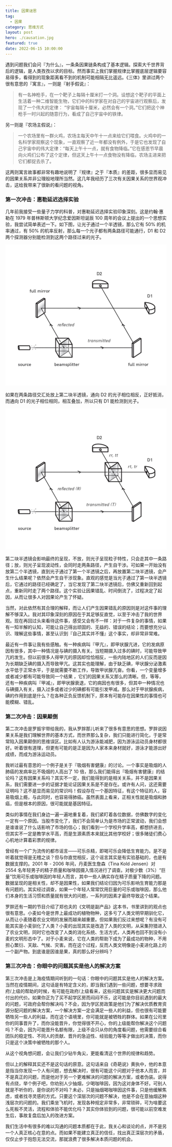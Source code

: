 ```yaml
---
title: 因果谜思
tag:
  - 因果
category: 思维方式
layout: post
hero: ./causation.jpg
featured: true
date: 2022-06-15 10:00:00
---
```


遇到问题我们会问『为什么』，一条条因果链条构成了基本逻辑。探索大千世界背后的逻辑，是人类孜孜以求的目标。然而事实上我们掌握规律比掌握底层逻辑要容易得多，看得到的现象距离看不到的机制可能相隔无比遥远。《三体》里讲过两个很有意思的『寓言』，一则是『射手假说』：

> 有一名神枪手，在一个靶子上每隔十厘米打一个洞。设想这个靶子的平面上生活着一种二维智能生物，它们中的科学家在对自己的宇宙进行观察后，发现了一个伟大的定律： “宇宙每隔十厘米，必然会有一个洞。”它们把这个神枪手一时兴起的随意行为，看成了自己宇宙中的铁律。

另一则是『农场主假说』：

> 一个农场里有一群火鸡，农场主每天中午十一点来给它们喂食。火鸡中的一名科学家观察这个现象，一直观察了近一年都没有例外，于是它也发现了自己宇宙中的伟大定律：“每天上午十一点，就有食物降临。”它在感恩节早晨向火鸡们公布了这个定律，但这天上午十一点食物没有降临，农场主进来把它们都捉去杀了。

这两则寓言故事都非常有趣地说明了『规律』之于『本质』的差距，很多显而易见的因果关系并非公理般地理所当然。这几年我经历了三次有关因果关系的世界观冲击，这给我带来了很新的看问题的视角。

### 第一次冲击：惠勒延迟选择实验

几年前我接受一些量子力学的科普，对惠勒延迟选择实验印象深刻。这是约翰·惠勒在 1979 年普林斯顿大学纪念爱因斯坦诞辰 100 周年的会议上提出的一个思想实验，我尝试简单表述一下。如下图，让光子通过一个半透镜，那么它有 50% 的机率通过，有 50% 的机率反射，那么每一个光子都有两条路径可能通行，D1 和 D2 两个探测器分别能检测到这两个路径过来的光子。

![](./images/experiment1.png)

如果在两条路径交汇处放上第二块半透镜，通向 D2 的光子相位相反，正好抵消，而通向 D1 的光子相位相同，相互叠加，所以只有 D1 能检测到光子。

![](./images/experiment2.png)

第二块半透镜会影响最终的呈现，不放，则光子呈现粒子特性，只会走其中一条路径；放，则光子呈现波动性，会同时走两条路径，产生自干涉。可如果一开始没有放第二个半透镜，直到光子通过了第一个半透镜之后，再放置第二块半透镜，会产生什么结果呢？依然会产生自干涉现象。直观的感觉是当光子通过了第一块半透镜后，它通过的路径已经确定了，当它发现了第二块半透镜后，仿佛又重新回到起点，重新同时走了两个路径。这个实验让因果错乱、时间倒流了，过程决定了起因，从而让很多人对因果论产生了怀疑。

当然，对此依然有其合理的解释，而让人们产生因果错乱的原因则是对这件事的理解不够深入。我对其印象深刻的原因在于其足够反直觉，以至于冲击了我的世界观。现在再回过头来看待这件事，感受又会有不一样：对于一件复杂的事情，如果有一知半解的认知，可能让自己得出顽固的、无益的、错误的结论；而要想充分认识、理解这些事情，甚至认识到『自己其实并不懂』这个事实，却非常非常难。

最近有一件事让我有些感触。有一种疾病叫『甲亢』，即甲状腺亢进，它的发病原因有很多，其中一种情况是与碘的摄入有关。当短期摄入过多的碘时，可能导致甲亢的发生。但以前很多人得甲亢的原因却恰恰相反，一些内陆地区的人们反而是因为长期缺乏碘的摄入而导致甲亢。这其实也能理解，由于缺乏碘，甲状腺分泌激素水平低于正常水平，于是就需要不断工作，导致甲状腺亢奋。你看，一个变量增多或者减少都有可能导致同一个结果 ，它们的因果关系又那么的清晰。但，等等，还有一种疾病叫『甲减』，即甲状腺衰退，它的病因也有很多，但其中一种情况也与碘摄入有关，摄入过多或者过少的碘都有可能引发甲减。那么对于甲状腺疾病，碘的作用到底是什么？在各种正负反馈机制下，原本有可能存在因果性的事情也可能模糊、错乱。

### 第二次冲击：因果颠倒

第二次冲击是罗振宇带给我的，我从罗胖那儿听来了很多有意思的思想。罗胖说因果关系是我们理解世界的基本方式，而世界那么复杂，我们只能进行简化，于是常常陷入因果颠倒的思维误区。比如有人认为游泳能减肥，因为游泳运动员身材都很好。听着很有道理，但更有可能的是正是因为人家本来身材就好，游泳才能游出好成绩，而成为游泳运动员。

我听过最有意思的一个例子是关于『吸烟有害健康』的讨论。一个事实是吸烟的人肺癌的发病率比不吸烟的人高出了 10 倍，那么我们能得出『吸烟有害健康』的结论吗？这有因果关系吗？其实不一定，我们能得到的是相关关系，并不是因果关系，我们需要进一步的证据才能论证因果关系是不是存在。或许有人问，这还需要证明吗？这不是显而易见的常识吗！假设存在一个基因特征，有这个特征的人，容易吸烟上瘾，与此同时，也容易得肺癌。虽然表面上看来，正相关性就是吸烟和肺癌，但是根本的原因，很可能就是基因特征。

类似的事情在我们身边一遍一遍地重复着，我们紧盯着各位数据，仿佛数字的变化一定有一个原因。当股市变化了，我们不会简单认为是市场的正常波动，我们会想是谁谁说了什么话影响了市场的信心；我们看到一个学校升学率高，都想挤进去，但其实不一定是教学水平高，而是生源素质本来就比其他学校好；很多赌徒们费心心机地计算着彩票的规律。

曾经有一个广为流传的都市谣言——可乐杀精，即喝可乐会降低生育能力。是不是听着就觉得是无稽之谈？但与你直觉相反，这个谣言其实是有实验基础的，也是有数据支撑的。2001 年 - 2006 年间，丹麦医生詹森（Tina Kold Jensen）对 2554 名年轻男子的精子质量和咖啡因摄入情况进行了调查。对极少数（3%）“巨量”饮用可乐或咖啡因的年轻人而言，其中一些人确实存在精子质量下降的问题。数据呈现的是相关性，却不是因果性，如果我们结论归因为可乐影响生育能力那是有问题的。其实经过调查，如果一个年轻人常常饮用巨量的可乐或咖啡因，那么他们本身的生活习惯和质量就有很大的问题，一系列的因素才最终导致这个结果。

罗胖还有一期的节目介绍了郑也夫的《文明是副产品》这本书，书里讲到的观点也很有意思。小麦如今是世界上最成功的植物物种，这多亏了人类文明早期驯化它，从而让小麦随着农业文明的发展而越来越重要。但如果我们反过来想呢？有没有可能其实是小麦驯化了人类？小麦的出现其实是改造了人类的文明，从采集狩猎进入了农业文明，同时它也改变了人类的消化系统、生活方式，人类再也回不到没有小麦的文明形态中了。对于小麦来说，它在人类的帮助下成为了最成功的物种，不用担心繁衍、天敌、气候、灾害。而在这个过程，反而人类文明像是小麦进化路上的一个副产物。到底谁是因谁是果，真的那么好分辨吗？

### 第三次冲击：你眼中的问题其实是他人的解决方案

第三次冲击是上海疫情期间听到的一句话：你眼中的问题其实是他人的解决方案。当然在疫情期间，这句话是有特定含义的，即当我们遇到一些问题，想要寻求政府/上级的帮助的时候，有可能在政府/上级看来，这些问题其实是解决更大问题而付出的代价。如果你正为了买不起学区房而闷闷不乐，这可能是你目前遇到的最大的问题，可政府会帮你解决吗？不会，因为学区房政策是他们为了解决优质教育资源分配问题的解决方案，一个解决方案一定会满足一些人的利益，但也很有可能要牺牲另一些人的利益，而在这个语境里，你可能就是被牺牲的群体。如果在公司里你的同事晋升了，而你没能晋升，你觉得很不开心，你的上级能帮你解决这个问题吗？不会，因为可能晋升名额有限，上级不会只从你的角度看问题，他需要综合看团队的稳定性、不同人的贡献、晋升的急迫性、经验能力等等才做出的决策，而你只是这个决策中被牺牲的那个人。

从这个视角想问题，会让我们少钻牛角尖，更能看清这个世界的规律和趋势。

但以上的解释其实还不是这句话的原意。这句话来自《奇葩说》黄执中，他的本意是指当你发现一个人有问题，想去解决时，很有可能这个问题对于他本人而言，并不是真正的问题，而是他对于另一个更难解决的问题的解决方案，或者伪装。说得有点绕，举个例子吧，你劝别人少抽烟，少喝咖啡因，因为这对身体不好。可别人就是不听你的，是你说的不对吗？未必，只是抽烟喝咖啡因这件事，只是他缓解焦虑，或者找寻灵感的方式。只要这个深层次的问题不解决，他是不会在意抽烟这种浅层次的问题的。我们乘坐飞机时，发现各种规定非常多，非常琐碎，可为啥要这么死板不灵活，流程和体验不能优化吗？其实你体验到的问题，很可能以前空难发生后，事故复盘后加入的改进方案。

我们生活中有很多的难以沟通的问题本质都在于此，我关心和谈论的点，并不是另一个人真正核心在意的点。而如果不能建立真正的信任，找出真正深层次的矛盾，仅仅止步于抱怨无法交流，那就浪费了很多解决本质问题的机会。
